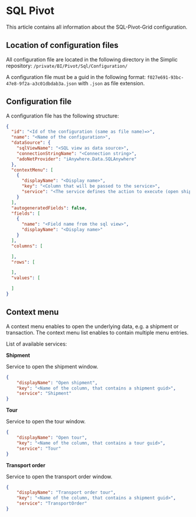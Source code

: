 # SQL Pivot

This article contains all information about the SQL-Pivot-Grid configuration.

## Location of configuration files

All configuration file are located in the following directory in the Simplic repository: `/private/BI/Pivot/Sql/Configuration/`

A configuration file must be a guid in the following format: `f027e691-93bc-47e8-9f2a-a3c01dbdab3a.json` with `.json` as file extension.

## Configuration file

A configuration file has the following structure:

```json
{
  "id": "<Id of the configuration (same as file name)=>",
  "name": "<Name of the configuration>",
  "dataSource": {
    "sqlViewName": "<SQL view as data source>",
    "connectionStringName": "<Connection string>",
    "adoNetProvider": "iAnywhere.Data.SQLAnywhere"
  },
  "contextMenu": [
    {
      "displayName": "<Display name>",
      "key": "<Column that will be passed to the service>",
      "service": "<The service defines the action to execute (open shipment, open tour, open transaction, ...>"
    }
  ],
  "autogeneratedFields": false,
  "fields": [
    {
      "name": "<Field name from the sql view>",
      "displayName": "<Display name>"
    }
  ],
  "columns": [

  ],
  "rows": [

  ],
  "values": [

  ]
}
```

## Context menu

A context menu enables to open the underlying data, e.g. a shipment or transaction. The context menu list enables to contain multiple 
menu entries.

List of available services:

__Shipment__

Service to open the shipment window.

```json
{
	"displayName": "Open shipment",
    "key": "<Name of the column, that contains a shipment guid>",
    "service": "Shipment"
}
```

__Tour__

Service to open the tour window.

```json
{
	"displayName": "Open tour",
    "key": "<Name of the column, that contains a tour guid>",
    "service": "Tour"
}
```

__Transport order__

Service to open the transport order window.

```json
{
	"displayName": "Transport order tour",
    "key": "<Name of the column, that contains a shipment guid>",
    "service": "TransportOrder"
}
```